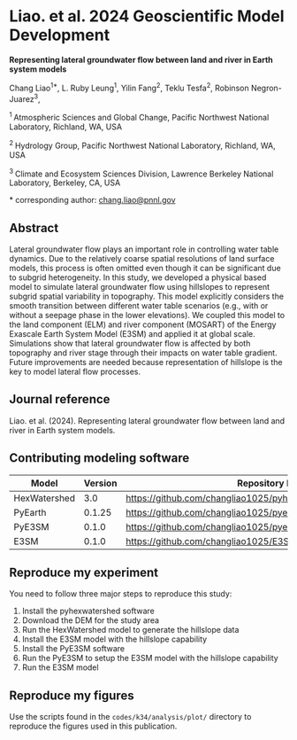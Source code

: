 
# Liao. et al. 2024 Geoscientific Model Development

**Representing lateral groundwater flow between land and river in Earth system models**

Chang Liao<sup>1\*</sup>,
L. Ruby Leung<sup>1</sup>,
Yilin Fang<sup>2</sup>,
Teklu Tesfa<sup>2</sup>,
Robinson Negron-Juarez<sup>3</sup>,

<sup>1 </sup> Atmospheric Sciences and Global Change, Pacific Northwest National Laboratory, Richland, WA, USA

<sup>2 </sup> Hydrology Group, Pacific Northwest National Laboratory, Richland, WA, USA

<sup>3 </sup> Climate and Ecosystem Sciences Division, Lawrence Berkeley National Laboratory, Berkeley, CA, USA

\* corresponding author:  chang.liao@pnnl.gov

## Abstract

Lateral groundwater flow plays an important role in controlling water table dynamics. Due to the relatively coarse spatial resolutions of land surface models, this process is often omitted even though it can be significant due to subgrid heterogeneity. In this study, we developed a physical based model to simulate lateral groundwater flow using hillslopes to represent subgrid spatial variability in topography. This model explicitly considers the smooth transition between different water table scenarios (e.g., with or without a seepage phase in the lower elevations). We coupled this model to the land component (ELM) and river component (MOSART) of the Energy Exascale Earth System Model (E3SM) and applied it at global scale. Simulations show that lateral groundwater flow is affected by both topography and river stage through their impacts on water table gradient. Future improvements are needed because representation of hillslope is the key to model lateral flow processes.

## Journal reference
Liao. et al. (2024). Representing lateral groundwater flow between land and river in Earth system models.

## Contributing modeling software

| Model | Version | Repository Link | DOI |
|-------|---------|-----------------|-----|
| HexWatershed | 3.0 | https://github.com/changliao1025/pyhexwatershed | doi.org/10.5281/zenodo.6425881 |
| PyEarth | 0.1.25 | https://github.com/changliao1025/pyearth | doi.org/10.5281/zenodo.6368652 |
| PyE3SM | 0.1.0 | https://github.com/changliao1025/pye3sm | doi.org/10.5281/zenodo.7591982 |
| E3SM | 0.1.0 | https://github.com/changliao1025/E3SM/tree/changliao/elm/hillslope |  |

## Reproduce my experiment

You need to follow three major steps to reproduce this study:

1. Install the pyhexwatershed software
2. Download the DEM for the study area
3. Run the HexWatershed model to generate the hillslope data
4. Install the E3SM model with the hillslope capability
5. Install the PyE3SM software
6. Run the PyE3SM to setup the E3SM model with the hillslope capability
7. Run the E3SM model

## Reproduce my figures

Use the scripts found in the `codes/k34/analysis/plot/` directory to reproduce the figures used in this publication.


